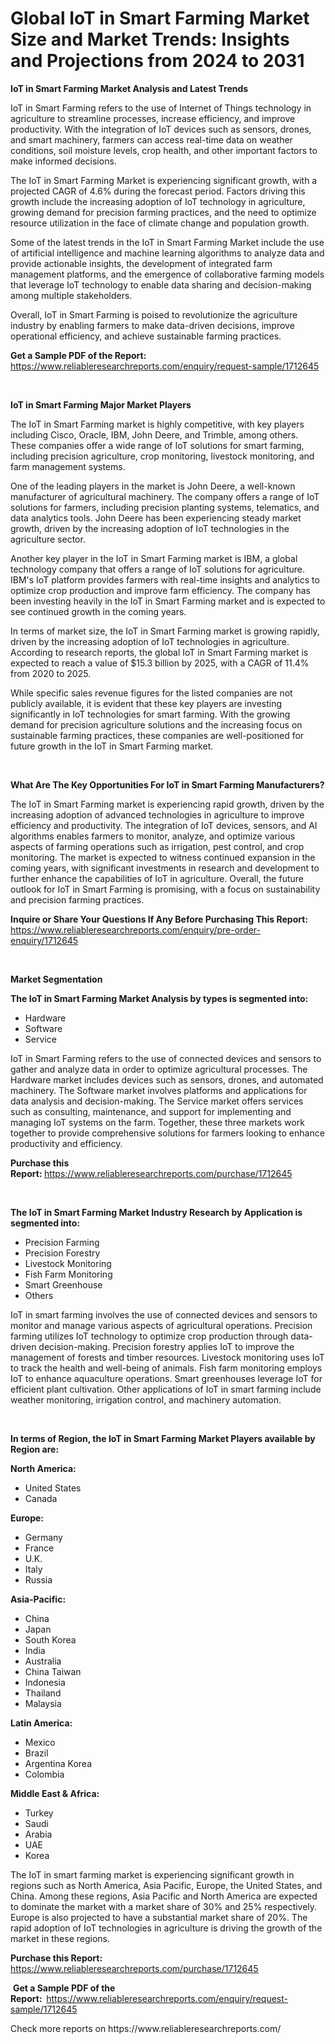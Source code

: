 <p><h1>Global IoT in Smart Farming Market Size and Market Trends: Insights and Projections from 2024 to 2031</h1></p><p><strong>IoT in Smart Farming Market Analysis and Latest Trends</strong></p>
<p><p>IoT in Smart Farming refers to the use of Internet of Things technology in agriculture to streamline processes, increase efficiency, and improve productivity. With the integration of IoT devices such as sensors, drones, and smart machinery, farmers can access real-time data on weather conditions, soil moisture levels, crop health, and other important factors to make informed decisions.</p><p>The IoT in Smart Farming Market is experiencing significant growth, with a projected CAGR of 4.6% during the forecast period. Factors driving this growth include the increasing adoption of IoT technology in agriculture, growing demand for precision farming practices, and the need to optimize resource utilization in the face of climate change and population growth.</p><p>Some of the latest trends in the IoT in Smart Farming Market include the use of artificial intelligence and machine learning algorithms to analyze data and provide actionable insights, the development of integrated farm management platforms, and the emergence of collaborative farming models that leverage IoT technology to enable data sharing and decision-making among multiple stakeholders.</p><p>Overall, IoT in Smart Farming is poised to revolutionize the agriculture industry by enabling farmers to make data-driven decisions, improve operational efficiency, and achieve sustainable farming practices.</p></p>
<p><strong>Get a Sample PDF of the Report:&nbsp;</strong> <a href="https://www.reliableresearchreports.com/enquiry/request-sample/1712645">https://www.reliableresearchreports.com/enquiry/request-sample/1712645</a></p>
<p>&nbsp;</p>
<p><strong>IoT in Smart Farming Major Market Players</strong></p>
<p><p>The IoT in Smart Farming market is highly competitive, with key players including Cisco, Oracle, IBM, John Deere, and Trimble, among others. These companies offer a wide range of IoT solutions for smart farming, including precision agriculture, crop monitoring, livestock monitoring, and farm management systems.</p><p>One of the leading players in the market is John Deere, a well-known manufacturer of agricultural machinery. The company offers a range of IoT solutions for farmers, including precision planting systems, telematics, and data analytics tools. John Deere has been experiencing steady market growth, driven by the increasing adoption of IoT technologies in the agriculture sector.</p><p>Another key player in the IoT in Smart Farming market is IBM, a global technology company that offers a range of IoT solutions for agriculture. IBM's IoT platform provides farmers with real-time insights and analytics to optimize crop production and improve farm efficiency. The company has been investing heavily in the IoT in Smart Farming market and is expected to see continued growth in the coming years.</p><p>In terms of market size, the IoT in Smart Farming market is growing rapidly, driven by the increasing adoption of IoT technologies in agriculture. According to research reports, the global IoT in Smart Farming market is expected to reach a value of $15.3 billion by 2025, with a CAGR of 11.4% from 2020 to 2025.</p><p>While specific sales revenue figures for the listed companies are not publicly available, it is evident that these key players are investing significantly in IoT technologies for smart farming. With the growing demand for precision agriculture solutions and the increasing focus on sustainable farming practices, these companies are well-positioned for future growth in the IoT in Smart Farming market.</p></p>
<p>&nbsp;</p>
<p><strong>What Are The Key Opportunities For IoT in Smart Farming Manufacturers?</strong></p>
<p><p>The IoT in Smart Farming market is experiencing rapid growth, driven by the increasing adoption of advanced technologies in agriculture to improve efficiency and productivity. The integration of IoT devices, sensors, and AI algorithms enables farmers to monitor, analyze, and optimize various aspects of farming operations such as irrigation, pest control, and crop monitoring. The market is expected to witness continued expansion in the coming years, with significant investments in research and development to further enhance the capabilities of IoT in agriculture. Overall, the future outlook for IoT in Smart Farming is promising, with a focus on sustainability and precision farming practices.</p></p>
<p><strong>Inquire or Share Your Questions If Any Before Purchasing This Report:</strong> <a href="https://www.reliableresearchreports.com/enquiry/pre-order-enquiry/1712645">https://www.reliableresearchreports.com/enquiry/pre-order-enquiry/1712645</a></p>
<p>&nbsp;</p>
<p><strong>Market Segmentation</strong></p>
<p><strong>The IoT in Smart Farming Market Analysis by types is segmented into:</strong></p>
<p><ul><li>Hardware</li><li>Software</li><li>Service</li></ul></p>
<p><p>IoT in Smart Farming refers to the use of connected devices and sensors to gather and analyze data in order to optimize agricultural processes. The Hardware market includes devices such as sensors, drones, and automated machinery. The Software market involves platforms and applications for data analysis and decision-making. The Service market offers services such as consulting, maintenance, and support for implementing and managing IoT systems on the farm. Together, these three markets work together to provide comprehensive solutions for farmers looking to enhance productivity and efficiency.</p></p>
<p><strong>Purchase this Report:&nbsp;</strong><a href="https://www.reliableresearchreports.com/purchase/1712645">https://www.reliableresearchreports.com/purchase/1712645</a></p>
<p>&nbsp;</p>
<p><strong>The IoT in Smart Farming Market Industry Research by Application is segmented into:</strong></p>
<p><ul><li>Precision Farming</li><li>Precision Forestry</li><li>Livestock Monitoring</li><li>Fish Farm Monitoring</li><li>Smart Greenhouse</li><li>Others</li></ul></p>
<p><p>IoT in smart farming involves the use of connected devices and sensors to monitor and manage various aspects of agricultural operations. Precision farming utilizes IoT technology to optimize crop production through data-driven decision-making. Precision forestry applies IoT to improve the management of forests and timber resources. Livestock monitoring uses IoT to track the health and well-being of animals. Fish farm monitoring employs IoT to enhance aquaculture operations. Smart greenhouses leverage IoT for efficient plant cultivation. Other applications of IoT in smart farming include weather monitoring, irrigation control, and machinery automation.</p></p>
<p>&nbsp;</p>
<p><strong>In terms of Region, the IoT in Smart Farming Market Players available by Region are:</strong></p>
<p>
    <p> <strong> North America: </strong>
        <ul>
            <li>United States</li>
            <li>Canada</li>
        </ul>
        </p> 
    <p> <strong> Europe: </strong>
        <ul>
            <li>Germany</li>
            <li>France</li>
            <li>U.K.</li>
            <li>Italy</li>
            <li>Russia</li>
        </ul>
        </p> 
    <p> <strong> Asia-Pacific: </strong>
        <ul>
            <li>China</li>
            <li>Japan</li>
            <li>South Korea</li>
            <li>India</li>
            <li>Australia</li>
            <li>China Taiwan</li>
            <li>Indonesia</li>
            <li>Thailand</li>
            <li>Malaysia</li>
        </ul>
        </p> 
    <p> <strong> Latin America: </strong>
        <ul>
            <li>Mexico</li>
            <li>Brazil</li>
            <li>Argentina Korea</li>
            <li>Colombia</li>
        </ul>
        </p> 
    <p> <strong> Middle East & Africa: </strong>
        <ul>
            <li>Turkey</li>
            <li>Saudi</li>
            <li>Arabia</li>
            <li>UAE</li>
            <li>Korea</li>
        </ul>
    </p>
    </p>
<p><p>The IoT in smart farming market is experiencing significant growth in regions such as North America, Asia Pacific, Europe, the United States, and China. Among these regions, Asia Pacific and North America are expected to dominate the market with a market share of 30% and 25% respectively. Europe is also projected to have a substantial market share of 20%. The rapid adoption of IoT technologies in agriculture is driving the growth of the market in these regions.</p></p>
<p><strong>Purchase this Report: </strong><a href="https://www.reliableresearchreports.com/purchase/1712645">https://www.reliableresearchreports.com/purchase/1712645</a></p>
<p>&nbsp;<strong>Get a Sample PDF of the Report:&nbsp;&nbsp;</strong><a href="https://www.reliableresearchreports.com/enquiry/request-sample/1712645">https://www.reliableresearchreports.com/enquiry/request-sample/1712645</a></p>
<p><strong></strong></p>
<p>Check more reports on https://www.reliableresearchreports.com/</p>